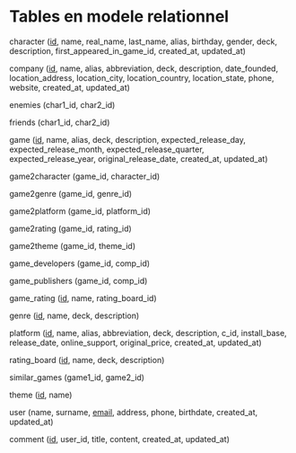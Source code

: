 # Tables en modele relationnel

character (<ins>id</ins>, name, real_name, last_name, alias, birthday, gender, deck, description, first_appeared_in_game_id, created_at, updated_at)

company (<ins>id</ins>, name, alias, abbreviation, deck, description, date_founded, location_address, location_city, location_country, location_state, phone, website, created_at, updated_at)

enemies (char1_id, char2_id)

friends (char1_id, char2_id)

game (<ins>id</ins>, name, alias, deck, description, expected_release_day, expected_release_month, expected_release_quarter, expected_release_year, original_release_date, created_at, updated_at)

game2character (game_id, character_id)

game2genre (game_id, genre_id)

game2platform (game_id, platform_id)

game2rating (game_id, rating_id)

game2theme (game_id, theme_id)

game_developers (game_id, comp_id)

game_publishers (game_id, comp_id)

game_rating (<ins>id</ins>, name, rating_board_id)

genre (<ins>id</ins>, name, deck, description)

platform (<ins>id</ins>, name, alias, abbreviation, deck, description, c_id, install_base, release_date, online_support, original_price, created_at, updated_at)

rating_board (<ins>id</ins>, name, deck, description)

similar_games (game1_id, game2_id)

theme (<ins>id</ins>, name)

user (name, surname, <ins>email</ins>, address, phone, birthdate, created_at, updated_at)

comment (<ins>id</ins>, user_id, title, content, created_at, updated_at)